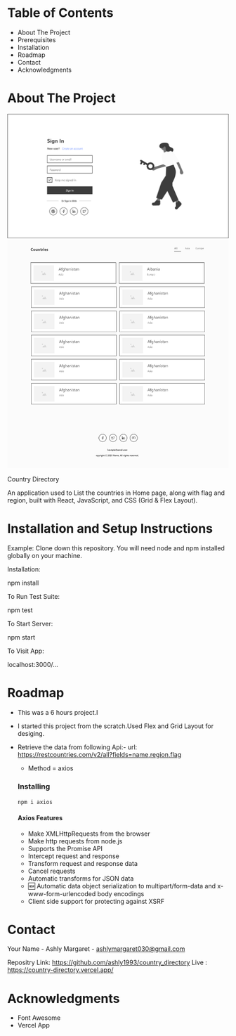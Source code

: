 # Table of Contents
  - About The Project
  - Prerequisites
  - Installation
  - Roadmap
  - Contact
  - Acknowledgments

# About The Project

 ![sign in page / country directory](/src/assests/Sign%20In%20-%20Deskt.png)
 ![Home page / country directory](/src/assests/Home%20-Desktop.png)

 Country Directory

An application used to List the countries in Home page, along with flag and region, built with React, JavaScript, and CSS (Grid & Flex Layout).


# Installation and Setup Instructions

Example:
Clone down this repository. You will need node and npm installed globally on your machine.

Installation:

npm install

To Run Test Suite:

npm test

To Start Server:

npm start

To Visit App:

localhost:3000/...

# Roadmap
 - This was a 6 hours project.I
 - I started this project from the scratch.Used Flex and Grid Layout for desiging.
 - Retrieve the data from following Api:- 
     url: https://restcountries.com/v2/all?fields=name,region,flag  
    - Method = axios 

   ### Installing

    ``npm i axios
    ``   
    #### Axios Features

    - Make XMLHttpRequests from the browser
    - Make http requests from node.js
    - Supports the Promise API
    - Intercept request and response
    - Transform request and response data
    - Cancel requests
    - Automatic transforms for JSON data
    - 🆕 Automatic data object serialization to multipart/form-data and x-www-form-urlencoded body encodings
    - Client side support for protecting against XSRF

# Contact
Your Name - Ashly Margaret - ashlymargaret030@gmail.com

Repositry Link: https://github.com/ashly1993/country_directory
Live          : https://country-directory.vercel.app/



# Acknowledgments
- Font Awesome
- Vercel App

